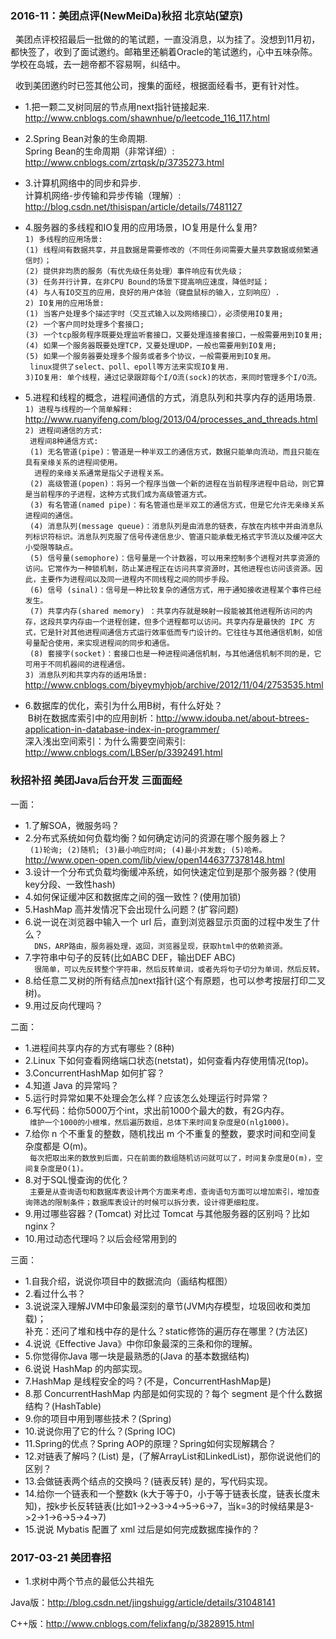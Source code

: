 <h3> 2016-11：美团点评(NewMeiDa)秋招 北京站(望京)</h3>
   美团点评校招最后一批做的的笔试题，一直没消息，以为挂了。没想到11月初，都快签了，收到了面试邀约。邮箱里还躺着Oracle的笔试邀约，心中五味杂陈。学校在岛城，去一趟帝都不容易啊，纠结中。
   
   收到美团邀约时已签其他公司，搜集的面经，根据面经看书，更有针对性。
   
* 1.把一颗二叉树同层的节点用next指针链接起来.     
  <http://www.cnblogs.com/shawnhue/p/leetcode_116_117.html>    
  
* 2.Spring Bean对象的生命周期.      
  Spring Bean的生命周期（非常详细）: <http://www.cnblogs.com/zrtqsk/p/3735273.html>    
  
* 3.计算机网络中的同步和异步.      
  计算机网络-步传输和异步传输（理解）: <http://blog.csdn.net/thisispan/article/details/7481127>
  
* 4.服务器的多线程和IO复用的应用场景，IO复用是什么复用?       
 ` 1) 多线程的应用场景: `     
 ` (1) 线程间有数据共享，并且数据是需要修改的（不同任务间需要大量共享数据或频繁通信时）； `     
 ` (2) 提供非均质的服务（有优先级任务处理）事件响应有优先级； `        
 ` (3) 任务并行计算，在非CPU Bound的场景下提高响应速度，降低时延； `     
 ` (4) 与人有IO交互的应用，良好的用户体验（键盘鼠标的输入，立刻响应）. `      
 ` 2) IO复用的应用场景: `       
 ` (1) 当客户处理多个描述字时（交互式输入以及网络接口），必须使用IO复用;  `     
 ` (2) 一个客户同时处理多个套接口; `    
 ` (3) 一个tcp服务程序既要处理监听套接口，又要处理连接套接口，一般需要用到IO复用; `   
 ` (4) 如果一个服务器既要处理TCP，又要处理UDP，一般也需要用到IO复用; `    
 ` (5) 如果一个服务器要处理多个服务或者多个协议，一般需要用到IO复用。 `     
 `  linux提供了select、poll、epoll等方法来实现IO复用. `    
 ` 3)IO复用: 单个线程，通过记录跟踪每个I/O流(sock)的状态，来同时管理多个I/O流。 `
 
* 5.进程和线程的概念，进程间通信的方式，消息队列和共享内存的适用场景.      
` 1) 进程与线程的一个简单解释: ` <http://www.ruanyifeng.com/blog/2013/04/processes_and_threads.html>        
  ` 2) 进程间通信的方式:  `        
  `  进程间8种通信方式:  `       
  `  (1) 无名管道(pipe)：管道是一种半双工的通信方式，数据只能单向流动，而且只能在具有亲缘关系的进程间使用。 `      
  `   进程的亲缘关系通常是指父子进程关系。   `    
  `  (2) 高级管道(popen)：将另一个程序当做一个新的进程在当前程序进程中启动，则它算是当前程序的子进程，这种方式我们成为高级管道方式。  `       
  `  (3) 有名管道(named pipe)：有名管道也是半双工的通信方式，但是它允许无亲缘关系进程间的通信。     `     
  `  (4) 消息队列(message queue)：消息队列是由消息的链表，存放在内核中并由消息队列标识符标识。消息队列克服了信号传递信息少、管道只能承载无格式字节流以及缓冲区大小受限等缺点。    `      
  `  (5) 信号量(semophore)：信号量是一个计数器，可以用来控制多个进程对共享资源的访问。它常作为一种锁机制，防止某进程正在访问共享资源时，其他进程也访问该资源。因此，主要作为进程间以及同一进程内不同线程之间的同步手段。  `         
  `  (6) 信号 (sinal)：信号是一种比较复杂的通信方式，用于通知接收进程某个事件已经发生。   `      
  `  (7) 共享内存(shared memory) ：共享内存就是映射一段能被其他进程所访问的内存，这段共享内存由一个进程创建，但多个进程都可以访问。共享内存是最快的 IPC 方式，它是针对其他进程间通信方式运行效率低而专门设计的。它往往与其他通信机制，如信号量配合使用，来实现进程间的同步和通信。  `        
  `  (8) 套接字(socket)：套接口也是一种进程间通信机制，与其他通信机制不同的是，它可用于不同机器间的进程通信。  `         
  ` 3) 消息队列和共享内存的适用场景: ` <http://www.cnblogs.com/biyeymyhjob/archive/2012/11/04/2753535.html> 
  
* 6.数据库的优化，索引为什么用B树，有什么好处？     
  B树在数据库索引中的应用剖析：<http://www.idouba.net/about-btrees-application-in-database-index-in-programmer/>        
  深入浅出空间索引：为什么需要空间索引: <http://www.cnblogs.com/LBSer/p/3392491.html>

### 秋招补招 美团Java后台开发 三面面经 ###

一面：
* 1.了解SOA，微服务吗？
* 2.分布式系统如何负载均衡？如何确定访问的资源在哪个服务器上？       
`  (1)轮询; (2)随机; (3)最小响应时间; (4)最小并发数; (5)哈希。 `        
  <http://www.open-open.com/lib/view/open1446377378148.html>
* 3.设计一个分布式负载均衡缓冲系统，如何快速定位到是那个服务器？(使用key分段、一致性hash)
* 4.如何保证缓冲区和数据库之间的强一致性？(使用加锁)
* 5.HashMap 高并发情况下会出现什么问题？(扩容问题)
* 6.说一说在浏览器中输入一个 url 后，直到浏览器显示页面的过程中发生了什么？           
`   DNS，ARP路由，服务器处理，返回，浏览器呈现，获取html中的依赖资源。 `
* 7.字符串中句子的反转(比如ABC DEF，输出DEF ABC)               
`   很简单，可以先反转整个字符串，然后反转单词，或者先将句子切分为单词，然后反转。 `
* 8.给任意二叉树的所有结点加next指针(这个有原题，也可以参考按层打印二叉树)。
* 9.用过反向代理吗？

二面：
* 1.进程间共享内存的方式有哪些？(8种)
* 2.Linux 下如何查看网络端口状态(netstat)，如何查看内存使用情况(top)。
* 3.ConcurrentHashMap 如何扩容？
* 4.知道 Java 的异常吗？
* 5.运行时异常如果不处理会怎么样？应该怎么处理运行时异常？
* 6.写代码：给你5000万个int，求出前1000个最大的数，有2G内存。       
`  维护一个1000的小根堆，然后遍历数组，总体下来时间复杂度是O(nlg1000)。 `
* 7.给你 n 个不重复的整数，随机找出 m 个不重复的整数，要求时间和空间复杂度都是 O(m)。        
`  每次把取出来的数放到后面，只在前面的数组随机访问就可以了，时间复杂度是O(m)，空间复杂度是O(1)。 `
* 8.对于SQL慢查询的优化？        
`  主要是从查询语句和数据库表设计两个方面来考虑，查询语句方面可以增加索引，增加查询筛选的限制条件；数据库表设计的时候可以拆分表，设计得更细粒度。 `
* 9.用过哪些容器？(Tomcat) 对比过 Tomcat 与其他服务器的区别吗？比如 nginx？
* 10.用过动态代理吗？以后会经常用到的

三面：
* 1.自我介绍，说说你项目中的数据流向（画结构框图）
* 2.看过什么书？
* 3.说说深入理解JVM中印象最深刻的章节(JVM内存模型，垃圾回收和类加载)；        
   补充：还问了堆和栈中存的是什么？static修饰的遍历存在哪里？(方法区)
* 4.说说《Effective Java》中你印象最深的三条和你的理解。
* 5.你觉得你Java 哪一块是最熟悉的(Java 的基本数据结构)
* 6.说说 HashMap 的内部实现。
* 7.HashMap 是线程安全的吗？(不是，ConcurrentHashMap是)
* 8.那 ConcurrentHashMap 内部是如何实现的？每个 segment 是个什么数据结构？(HashTable)
* 9.你的项目中用到哪些技术？(Spring)
* 10.说说你用了它的什么？(Spring IOC)
* 11.Spring的优点？Spring AOP的原理？Spring如何实现解耦合？
* 12.对链表了解吗？(List) 是，(了解ArrayList和LinkedList)，那你说说他们的区别？
* 13.会做链表两个结点的交换吗？(链表反转) 是的，写代码实现。
* 14.给你一个链表和一个整数k (k大于等于0，小于等于链表长度，链表长度未知)，按k步长反转链表(比如1->2->3->4->5->6->7，当k=3的时候结果是3->2->1->6->5->4->7)
* 15.说说 Mybatis 配置了 xml 过后是如何完成数据库操作的？

### 2017-03-21 美团春招

* 1.求树中两个节点的最低公共祖先

Java版：<http://blog.csdn.net/jingshuigg/article/details/31048141>

C++版：<http://www.cnblogs.com/felixfang/p/3828915.html>
